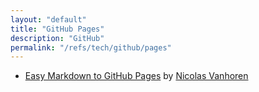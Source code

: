 ```yaml
---
layout: "default"
title: "GitHub Pages"
description: "GitHub"
permalink: "/refs/tech/github/pages"
---
```


- [Easy Markdown to GitHub Pages](https://github.com/nicolas-van/easy-markdown-to-github-pages) by [Nicolas Vanhoren](https://github.com/nicolas-van)

